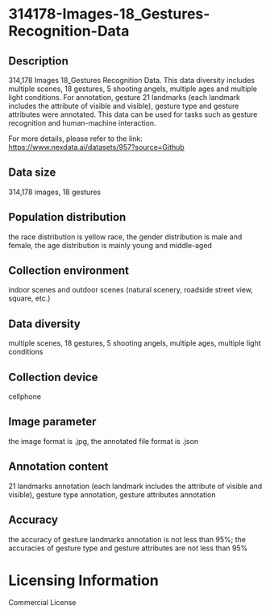 # 314178-Images-18_Gestures-Recognition-Data


## Description
314,178 Images 18_Gestures Recognition Data. This data diversity includes multiple scenes, 18 gestures, 5 shooting angels, multiple ages and multiple light conditions. For annotation, gesture 21 landmarks (each landmark includes the attribute of visible and visible), gesture type and gesture attributes were annotated. This data can be used for tasks such as gesture recognition and human-machine interaction.

For more details, please refer to the link: https://www.nexdata.ai/datasets/957?source=Github



## Data size
314,178 images, 18 gestures

## Population distribution
the race distribution is yellow race, the gender distribution is male and female, the age distribution is mainly young and middle-aged

## Collection environment
indoor scenes and outdoor scenes (natural scenery, roadside street view, square, etc.)

## Data diversity
multiple scenes, 18 gestures, 5 shooting angels, multiple ages, multiple light conditions

## Collection device
cellphone

## Image parameter
the image format is .jpg, the annotated file format is .json

## Annotation content
21 landmarks annotation (each landmark includes the attribute of visible and visible), gesture type annotation, gesture attributes annotation

## Accuracy
the accuracy of gesture landmarks annotation is not less than 95%; the accuracies of gesture type and gesture attributes are not less than 95%

# Licensing Information
Commercial License
